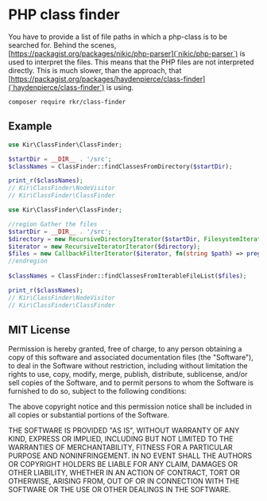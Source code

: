 # PHP class finder

You have to provide a list of file paths in which a php-class is to be searched for. Behind the scenes, [https://packagist.org/packages/nikic/php-parser](`nikic/php-parser`) is used to interpret the files. This means that the PHP files are not interpreted directly. This is much slower, than the approach, that [https://packagist.org/packages/haydenpierce/class-finder](`haydenpierce/class-finder`) is using.

`composer require rkr/class-finder`

## Example

```php
use Kir\ClassFinder\ClassFinder;

$startDir = __DIR__ . '/src';
$classNames = ClassFinder::findClassesFromDirectory($startDir);

print_r($classNames);
// Kir\ClassFinder\NodeVisitor
// Kir\ClassFinder\ClassFinder
```

```php
use Kir\ClassFinder\ClassFinder;

//region Gather the files
$startDir = __DIR__ . '/src';
$directory = new RecursiveDirectoryIterator($startDir, FilesystemIterator::FOLLOW_SYMLINKS | FilesystemIterator::SKIP_DOTS | FilesystemIterator::KEY_AS_PATHNAME | FilesystemIterator::CURRENT_AS_PATHNAME);
$iterator = new RecursiveIteratorIterator($directory);
$files = new CallbackFilterIterator($iterator, fn(string $path) => preg_match('{\\.p(hp\\d?|html)$}i', $path));
//endregion
		
$classNames = ClassFinder::findClassesFromIterableFileList($files);

print_r($classNames);
// Kir\ClassFinder\NodeVisitor
// Kir\ClassFinder\ClassFinder
```

## MIT License

Permission is hereby granted, free of charge, to any person obtaining a copy of this software and associated documentation files (the "Software"), to deal in the Software without restriction, including without limitation the rights to use, copy, modify, merge, publish, distribute, sublicense, and/or sell copies of the Software, and to permit persons to whom the Software is furnished to do so, subject to the following conditions:

The above copyright notice and this permission notice shall be included in all copies or substantial portions of the Software.

THE SOFTWARE IS PROVIDED "AS IS", WITHOUT WARRANTY OF ANY KIND, EXPRESS OR IMPLIED, INCLUDING BUT NOT LIMITED TO THE WARRANTIES OF MERCHANTABILITY, FITNESS FOR A PARTICULAR PURPOSE AND NONINFRINGEMENT. IN NO EVENT SHALL THE AUTHORS OR COPYRIGHT HOLDERS BE LIABLE FOR ANY CLAIM, DAMAGES OR OTHER LIABILITY, WHETHER IN AN ACTION OF CONTRACT, TORT OR OTHERWISE, ARISING FROM, OUT OF OR IN CONNECTION WITH THE SOFTWARE OR THE USE OR OTHER DEALINGS IN THE SOFTWARE.
